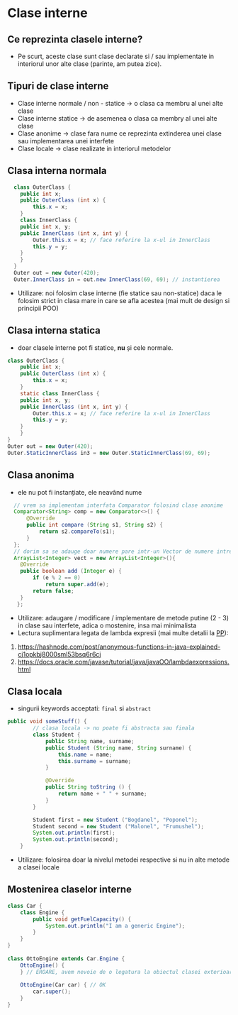 # Clase interne
## Ce reprezinta clasele interne?
- Pe scurt, aceste clase sunt clase declarate si / sau implementate in interiorul unor alte clase (parinte, am putea zice).
## Tipuri de clase interne
- Clase interne normale / non - statice -> o clasa ca membru al unei alte clase
- Clase interne statice -> de asemenea o clasa ca membry al unei alte clase
- Clase anonime -> clase fara nume ce reprezinta extinderea unei clase sau implementarea unei interfete
- Clase locale -> clase realizate in interiorul metodelor
## Clasa interna normala
```java
  class OuterClass {
    public int x;
    public OuterClass (int x) {
    	this.x = x;
    }
    class InnerClass {
	public int x, y;
	public InnerClass (int x, int y) {
		Outer.this.x = x; // face referire la x-ul in InnerClass
		this.y = y;
	}
    }
  }
  Outer out = new Outer(420);
  Outer.InnerClass in = out.new InnerClass(69, 69); // instantierea
```
- Utilizare: noi folosim clase interne (fie statice sau non-statice) daca le folosim strict in clasa mare in care se afla acestea (mai mult de design si principii POO)
## Clasa interna statica
- doar clasele interne pot fi statice, **nu** și cele normale.
```java
class OuterClass {
    public int x;
    public OuterClass (int x) {
    	this.x = x;
    }
    static class InnerClass {
	public int x, y;
	public InnerClass (int x, int y) {
		Outer.this.x = x; // face referire la x-ul in InnerClass
		this.y = y;
	}
    }
}
Outer out = new Outer(420);
Outer.StaticInnerClass in3 = new Outer.StaticInnerClass(69, 69);
```
## Clasa anonima
- ele nu pot fi instanțiate, ele neavând nume
```java
  // vrem sa implementam interfata Comparator folosind clase anonime
  Comparator<String> comp = new Comparator<>() {
      @Override
      public int compare (String s1, String s2) {
          return s2.compareTo(s1);
      }
  };
  // dorim sa se adauge doar numere pare intr-un Vector de numere intregi
  ArrayList<Integer> vect = new ArrayList<Integer>(){
	@Override
	public boolean add (Integer e) {
		if (e % 2 == 0)
			return super.add(e);
		return false;
	}
   };
```
- Utilizare: adaugare / modificare / implementare de metode putine (2 - 3) in clase sau interfete, adica o mostenire, insa mai minimalista
- Lectura suplimentara legata de lambda expresii (mai multe detalii la [PP](http://elf.cs.pub.ro/pp/)):
1) https://hashnode.com/post/anonymous-functions-in-java-explained-cj1opkbj8000sml53bsq6r6cj
2) https://docs.oracle.com/javase/tutorial/java/javaOO/lambdaexpressions.html
## Clasa locala
- singurii keywords acceptati: `final` si `abstract`
```java
public void someStuff() {
        // clasa locala -> nu poate fi abstracta sau finala
        class Student {
            public String name, surname;
            public Student (String name, String surname) {
                this.name = name;
                this.surname = surname;
            }

            @Override
            public String toString () {
                return name + " " + surname;
            }
        }

        Student first = new Student ("Bogdanel", "Poponel");
        Student second = new Student ("Malonel", "Frumushel");
        System.out.println(first);
        System.out.println(second);
    }
```
- Utilizare: folosirea doar la nivelul metodei respective si nu in alte metode a clasei locale

## Mostenirea claselor interne
```java
class Car {
    class Engine {
        public void getFuelCapacity() {
            System.out.println("I am a generic Engine");
        }
    }
}
 
class OttoEngine extends Car.Engine {
    OttoEngine() {
    } // EROARE, avem nevoie de o legatura la obiectul clasei exterioare
 
    OttoEngine(Car car) { // OK
        car.super();
    }
}
```
